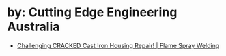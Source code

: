 # by: Cutting Edge Engineering Australia
- [Challenging CRACKED Cast Iron Housing Repair! | Flame Spray Welding](https://youtu.be/IoL2kqel46U)
